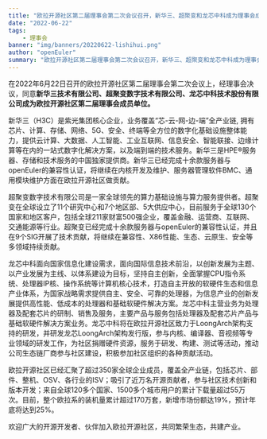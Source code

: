 ```yaml
---
title: "欧拉开源社区第二届理事会第二次会议召开，新华三、超聚变和龙芯中科成为理事会成员单位"
date: "2022-06-22"
tags:
    - 理事会
banner: "img/banners/20220622-lishihui.png"
author: "openEuler"
summary: "欧拉开源社区第二届理事会第二次会议召开，新华三、超聚变和龙芯中科成为理事会成员单位"
---
```


<ClientOnly>
  <news-newsHeader />
</ClientOnly>

<div class="markdown">

在2022年6月22日召开的欧拉开源社区第二届理事会第二次会议上，经理事会决议，同意**新华三技术有限公司、超聚变数字技术有限公司、龙芯中科技术股份有限公司成为欧拉开源社区第二届理事会成员单位。**

新华三（H3C）是紫光集团核心企业，业务覆盖“芯-云-网-边-端”全产业链, 拥有芯片、计算、存储、网络、5G、安全、终端等全方位的数字化基础设施整体能力，提供云计算、大数据、人工智能、工业互联网、信息安全、智能联接、边缘计算等在内的一站式数字化解决方案，以及端到端的技术服务。新华三是HPE®服务器、存储和技术服务的中国独家提供商。新华三已经完成十余款服务器与openEuler的兼容性认证，将继续在内核开发及维护、服务器管理软件BMC、通用模块维护方面在欧拉开源社区做贡献。

超聚变数字技术有限公司是一家全球领先的算力基础设施与算力服务提供者。超聚变在全球设立了11个研究中心和7个地区部、5大供应中心，目前服务于全球130个国家和地区客户，包括全球211家财富500强企业，覆盖金融、运营商、互联网、交通能源等行业。超聚变已经完成十余款服务器与openEuler的兼容性认证，并且在9个SIG开展了技术贡献，将继续在兼容性、X86性能、生态、云原生、安全等多领域持续贡献。

龙芯中科面向国家信息化建设需求，面向国际信息技术前沿，以创新发展为主题、以产业发展为主线、以体系建设为目标，坚持自主创新，全面掌握CPU指令系统、处理器IP核、操作系统等计算机核心技术，打造自主开放的软硬件生态和信息产业体系，为国家战略需求提供自主、安全、可靠的处理器，为信息产业的创新发展提供高性能、低成本的处理器和基础软硬件解决方案。龙芯中科主营业务为处理器及配套芯片的研制、销售及服务，主要产品与服务包括处理器及配套芯片产品与基础软硬件解决方案业务。龙芯中科将在欧拉开源社区致力于LoongArch架构支持的研发，并研发龙芯LoongArch架构发行版，参与内核、编译器、音视频等专业领域的研发工作，为社区捐赠硬件资源，服务于研发、构建、测试等活动，推动公司生态链厂商参与社区建设，积极参加社区组织的各种贡献活动。

欧拉开源社区已经汇聚了超过350家全球企业成员，覆盖全产业链，包括芯片、部件、整机、OSV、各行业的ISV；吸引了近万名开源贡献者，参与社区技术创新和版本开发；来自全球120多个国家、1500多个城市用户的累计下载量超过55万次。目前，整个欧拉系的装机量累计超过170万套，新增市场份额达19%，预计年底将达到25%。

欢迎广大的开源开发者、伙伴加入欧拉开源社区，共同繁荣生态，共建产业。
</div>
